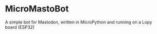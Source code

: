 # MicroMastoBot
A simple bot for Mastodon, written in MicroPython and running on a Lopy board (ESP32)
